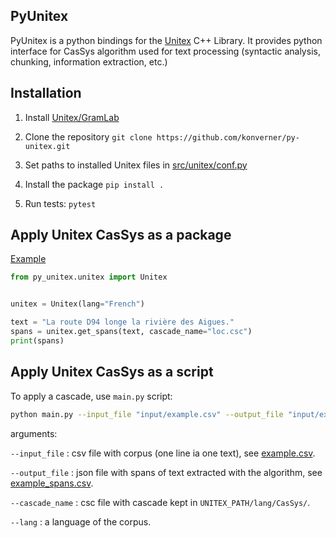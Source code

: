 ## PyUnitex

PyUnitex is a python bindings for the [Unitex](https://unitexgramlab.org/fr) C++ Library. It provides python interface for CasSys algorithm used for text processing (syntactic analysis, chunking, information extraction, etc.)

## Installation

1. Install [Unitex/GramLab](https://unitexgramlab.org/fr#downloads)

2. Clone the repository `git clone https://github.com/konverner/py-unitex.git`

3. Set paths to installed Unitex files in [src/unitex/conf.py](https://github.com/konverner/py-unitex/blob/master/src/unitex/conf.py)

4. Install the package `pip install .`

5. Run tests: `pytest`

## Apply Unitex CasSys as a package

[Example](https://github.com/konverner/py-unitex/blob/master/demo.ipynb)

```Python
from py_unitex.unitex import Unitex


unitex = Unitex(lang="French")

text = "La route D94 longe la rivière des Aigues."
spans = unitex.get_spans(text, cascade_name="loc.csc")
print(spans)
```

## Apply Unitex CasSys as a script

To apply a cascade, use `main.py` script:

```bash
python main.py --input_file "input/example.csv" --output_file "input/example_spans.json" --cascade_name "loc.csc" --lang "French"
```

arguments:

`--input_file` : csv file with corpus (one line ia one text), see [example.csv](https://github.com/konverner/py-unitex/blob/master/input/example.csv).

`--output_file` : json file with spans of text extracted with the algorithm, see [example_spans.csv](https://github.com/konverner/py-unitex/blob/master/output/example_spans.json).

`--cascade_name` : csc file with cascade kept in `UNITEX_PATH/lang/CasSys/`.

`--lang` : a language of the corpus.


